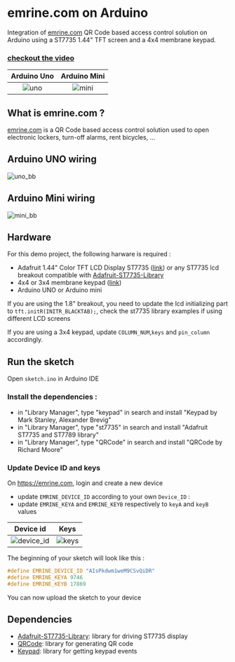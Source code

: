# emrine.com on Arduino

Integration of [emrine.com](https://emrine.com/) QR Code based access control solution on Arduino using a ST7735 1.44" TFT screen and a 4x4 membrane keypad.

### [checkout the video](https://www.youtube.com/watch?v=QKLvgKy5jTE)

Arduino Uno          |  Arduino Mini
:-------------------------:|:-------------------------:
![uno](https://user-images.githubusercontent.com/5183022/82349530-81656100-99fa-11ea-8de3-e4d7b5c0b9d6.jpg) | ![mini](https://user-images.githubusercontent.com/5183022/82349532-81fdf780-99fa-11ea-8c25-c37ec30ff510.jpg)

## What is emrine.com ?

[emrine.com](https://emrine.com/) is a QR Code based access control solution used to open electronic lockers, turn-off alarms, rent bicycles, ...

## Arduino UNO wiring

![uno_bb](https://user-images.githubusercontent.com/5183022/82336958-7d7e1280-99eb-11ea-97f3-2e560ec4afc9.png)

## Arduino Mini wiring

![mini_bb](https://user-images.githubusercontent.com/5183022/82336962-7e16a900-99eb-11ea-9f3e-329175b06af3.png)

## Hardware

For this demo project, the following harware is required :

* Adafruit 1.44" Color TFT LCD Display ST7735 ([link](https://www.adafruit.com/product/2088)) or any ST7735 lcd breakout compatible with [Adafruit-ST7735-Library](https://github.com/adafruit/Adafruit-ST7735-Library)
* 4x4 or 3x4 membrane keypad ([link](https://www.digikey.com/catalog/en/partgroup/matrix-membrane-keypad/68579))
* Arduino UNO or Arduino mini

If you are using the 1.8" breakout, you need to update the lcd initializing part to `tft.initR(INITR_BLACKTAB);`, check the st7735 library examples if using different LCD screens

If you are using a 3x4 keypad, update `COLUMN_NUM`,`keys` and `pin_column` accordingly.

## Run the sketch

Open `sketch.ino` in Arduino IDE

### Install the dependencies :

* in "Library Manager", type "keypad" in search and install "Keypad by Mark Stanley, Alexander Brevig"
* in "Library Manager", type "st7735" in search and install "Adafruit ST7735 and ST7789 library"
* in "Library Manager", type "QRCode" in search and install "QRCode by Richard Moore"

### Update Device ID and keys

On https://emrine.com, login and create a new device

* update `EMRINE_DEVICE_ID` according to your own `Device_ID` : 
* update `EMRINE_KEYA` and `EMRINE_KEYB` respectively to `keyA` and `keyB` values

Device id           |  Keys
:-------------------------:|:-------------------------:
![device_id](https://user-images.githubusercontent.com/5183022/82337199-c9c95280-99eb-11ea-8642-e6b2e3c0492e.png)  | ![keys](https://user-images.githubusercontent.com/5183022/82337201-ca61e900-99eb-11ea-9567-a64f4975731c.png)

The beginning of your sketch will look like this :
```c
#define EMRINE_DEVICE_ID "AIsPkdwm1weM9CSvQiDR"
#define EMRINE_KEYA 9746
#define EMRINE_KEYB 17869
```

You can now upload the sketch to your device

## Dependencies

* [Adafruit-ST7735-Library](https://github.com/adafruit/Adafruit-ST7735-Library): library for driving ST7735 display
* [QRCode](https://github.com/ricmoo/QRCode): library for generating QR code
* [Keypad](https://github.com/Chris--A/Keypad): library for getting keypad events